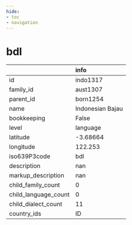 ```yaml
---
hide:
- toc
- navigation
---
```

# bdl
|                      | info             |
|:---------------------|:-----------------|
| id                   | indo1317         |
| family_id            | aust1307         |
| parent_id            | born1254         |
| name                 | Indonesian Bajau |
| bookkeeping          | False            |
| level                | language         |
| latitude             | -3.68664         |
| longitude            | 122.253          |
| iso639P3code         | bdl              |
| description          | nan              |
| markup_description   | nan              |
| child_family_count   | 0                |
| child_language_count | 0                |
| child_dialect_count  | 11               |
| country_ids          | ID               |